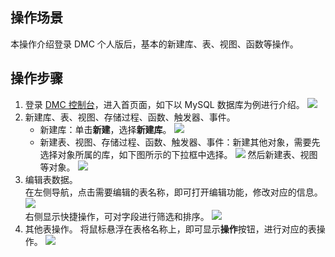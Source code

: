 ## 操作场景
本操作介绍登录 DMC 个人版后，基本的新建库、表、视图、函数等操作。

## 操作步骤
1. 登录 [DMC 控制台](https://dms.cloud.tencent.com/#/login)，进入首页面，如下以 MySQL 数据库为例进行介绍。
![](https://qcloudimg.tencent-cloud.cn/raw/3e3c82ffce2a648a68d1d3d912bc00cb.png)
2. 新建库、表、视图、存储过程、函数、触发器、事件。
   - 新建库：单击**新建**，选择**新建库**。
   ![](https://qcloudimg.tencent-cloud.cn/raw/cd128a0f0bd002b3ed797818015b5409.png)
   - 新建表、视图、存储过程、函数、触发器、事件：新建其他对象，需要先选择对象所属的库，如下图所示的下拉框中选择。
   ![](https://qcloudimg.tencent-cloud.cn/raw/889520e6d9e1a4bb01a15da80ffc5e1f.png)
   然后新建表、视图等对象。
   ![](https://qcloudimg.tencent-cloud.cn/raw/f99e1b9754e9938e88ab285a2333567c.png)   
3. 编辑表数据。  
   在左侧导航，点击需要编辑的表名称，即可打开编辑功能，修改对应的信息。
   ![](https://qcloudimg.tencent-cloud.cn/raw/db13c7f94f3276fcca740615915daab7.png)  
   右侧显示快捷操作，可对字段进行筛选和排序。
   ![](https://qcloudimg.tencent-cloud.cn/raw/51dacf3f80732371d2de1d615c4013a3.png)   
4. 其他表操作。 
   将鼠标悬浮在表格名称上，即可显示**操作**按钮，进行对应的表操作。
   ![](https://qcloudimg.tencent-cloud.cn/raw/ceeac7dbd40fbf8495d0b5294a8e9648.png)

